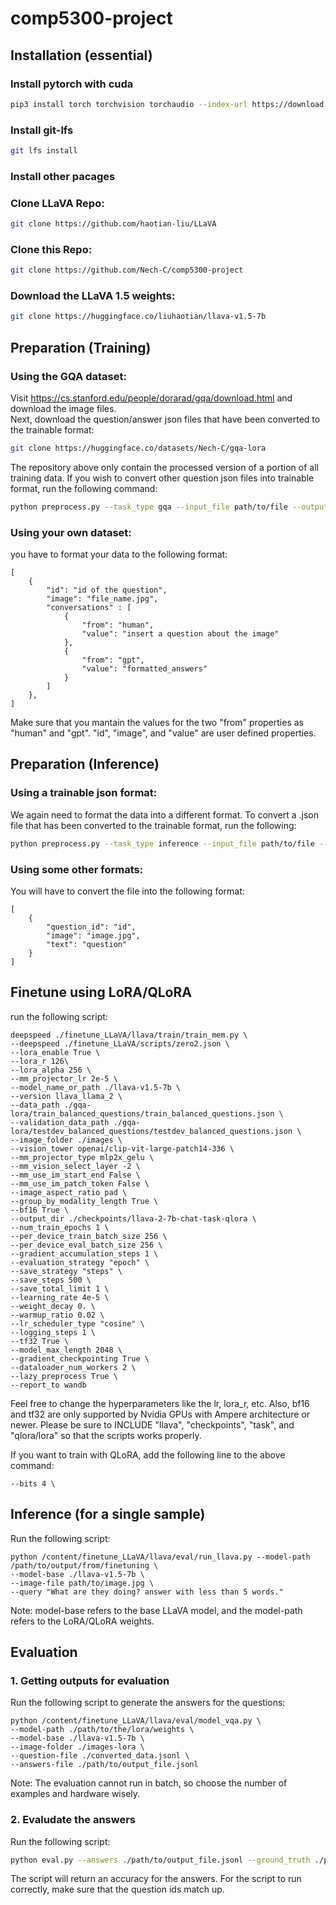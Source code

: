 # comp5300-project

## Installation (essential)

### Install pytorch with cuda
```bash
pip3 install torch torchvision torchaudio --index-url https://download.pytorch.org/whl/cu121
```

### Install git-lfs

```bash
git lfs install
```

### Install other pacages

### Clone LLaVA Repo:
```Bash
git clone https://github.com/haotian-liu/LLaVA
```
### Clone this Repo:
```Bash
git clone https://github.com/Nech-C/comp5300-project
```
### Download the LLaVA 1.5 weights:
```Bash
git clone https://huggingface.co/liuhaotian/llava-v1.5-7b
```
## Preparation (Training)

### Using the GQA dataset:
Visit https://cs.stanford.edu/people/dorarad/gqa/download.html and download the image files.  
Next, download the question/answer json files that have been converted to the trainable format:
```Bash
git clone https://huggingface.co/datasets/Nech-C/gqa-lora
```
The repository above only contain the processed version of a portion of all training data. If you wish to convert other question json files into trainable format, run the following command:

```bash
python preprocess.py --task_type gqa --input_file path/to/file --output_path path/to/output
```

### Using your own dataset:
you have to format your data to the following format:
```
[
    {
        "id": "id of the question",
        "image": "file_name.jpg",
        "conversations" : [
            {
                "from": "human",
                "value": "insert a question about the image"
            },
            {
                "from": "gpt",
                "value": "formatted_answers"
            }
        ]
    },
]

```

Make sure that you mantain the values for the two "from" properties as "human" and "gpt". "id", "image", and "value" are user defined properties.


## Preparation (Inference)
### Using a trainable json format:
We again need to format the data into a different format. To convert a .json file that has been converted to the trainable format, run the following:

```bash
python preprocess.py --task_type inference --input_file path/to/file --output_path path/to/output
```

### Using some other formats:
You will have to convert the file into the following format:
```
[
    {
        "question_id": "id",
        "image": "image.jpg",
        "text": "question"
    }
]
```



## Finetune using LoRA/QLoRA
run the following script:
```
deepspeed ./finetune_LLaVA/llava/train/train_mem.py \
--deepspeed ./finetune_LLaVA/scripts/zero2.json \
--lora_enable True \
--lora_r 126\
--lora_alpha 256 \
--mm_projector_lr 2e-5 \
--model_name_or_path ./llava-v1.5-7b \
--version llava_llama_2 \
--data_path ./gqa-lora/train_balanced_questions/train_balanced_questions.json \
--validation_data_path ./gqa-lora/testdev_balanced_questions/testdev_balanced_questions.json \
--image_folder ./images \
--vision_tower openai/clip-vit-large-patch14-336 \
--mm_projector_type mlp2x_gelu \
--mm_vision_select_layer -2 \
--mm_use_im_start_end False \
--mm_use_im_patch_token False \
--image_aspect_ratio pad \
--group_by_modality_length True \
--bf16 True \
--output_dir ./checkpoints/llava-2-7b-chat-task-qlora \
--num_train_epochs 1 \
--per_device_train_batch_size 256 \
--per_device_eval_batch_size 256 \
--gradient_accumulation_steps 1 \
--evaluation_strategy "epoch" \
--save_strategy "steps" \
--save_steps 500 \
--save_total_limit 1 \
--learning_rate 4e-5 \
--weight_decay 0. \
--warmup_ratio 0.02 \
--lr_scheduler_type "cosine" \
--logging_steps 1 \
--tf32 True \
--model_max_length 2048 \
--gradient_checkpointing True \
--dataloader_num_workers 2 \
--lazy_preprocess True \
--report_to wandb
```

Feel free to change the hyperparameters like the lr, lora_r, etc. Also, bf16 and tf32 are only supported by Nvidia GPUs with Ampere architecture or newer. Please be sure to INCLUDE "llava", "checkpoints", "task", and "qlora/lora" so that the scripts works properly.

If you want to train with QLoRA, add the following line to the above command:
```
--bits 4 \
```

## Inference (for a single sample)
Run the following script:
```
python /content/finetune_LLaVA/llava/eval/run_llava.py --model-path /path/to/output/from/finetuning \
--model-base ./llava-v1.5-7b \
--image-file path/to/image.jpg \
--query "What are they doing? answer with less than 5 words."
```

Note: model-base refers to the base LLaVA model, and the model-path refers to the LoRA/QLoRA weights.



## Evaluation
### 1. Getting outputs for evaluation
Run the following script to generate the answers for the questions:
```
python /content/finetune_LLaVA/llava/eval/model_vqa.py \
--model-path ./path/to/the/lora/weights \
--model-base ./llava-v1.5-7b \
--image-folder ./images-lora \
--question-file ./converted_data.jsonl \
--answers-file ./path/to/output_file.jsonl
```

Note: The evaluation cannot run in batch, so choose the number of examples and hardware wisely.

### 2. Evaludate the answers
Run the following script:

```Bash
python eval.py --answers ./path/to/output_file.jsonl --ground_truth ./path/to/trainable.json
```

The script will return an accuracy for the answers. For the script to run correctly, make sure that the question ids match up. 